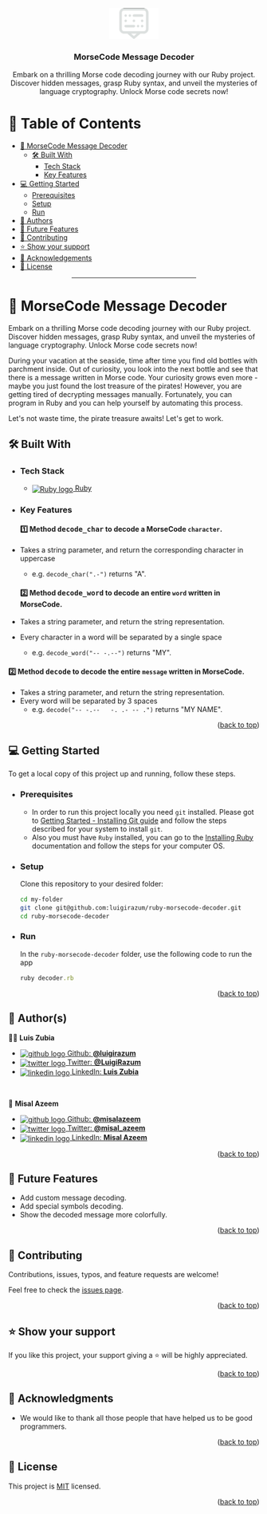 <a name="readme-top"></a>

<div align="center">

  <img src="morsecode-logo.png" alt="logo" width="100" height="auto" />
  <br/>

### MorseCode Message Decoder
Embark on a thrilling Morse code decoding journey with our Ruby project. Discover hidden messages, grasp Ruby syntax, and unveil the mysteries of language cryptography. Unlock Morse code secrets now!

</div>

# 📗 Table of Contents

- [📨 MorseCode Message Decoder](#about-project)
  - [🛠 Built With](#built-with)
    - [Tech Stack](#tech-stack)
    - [Key Features](#key-features)
- [💻 Getting Started](#getting-started)
  - [Prerequisites](#prerequisites)
  - [Setup](#setup)
  - [Run](#run)
- [👥 Authors](#authors)
- [🔭 Future Features](#future-features)
- [🤝 Contributing](#contributing)
- [⭐️ Show your support](#support)
- [🙏 Acknowledgements](#acknowledgements)
- [📝 License](#license)

<div align="center"><hr width="250px"/></div>

# 📨 MorseCode Message Decoder <a name="about-project"></a>

Embark on a thrilling Morse code decoding journey with our Ruby project. Discover hidden messages, grasp Ruby syntax, and unveil the mysteries of language cryptography. Unlock Morse code secrets now!

During your vacation at the seaside, time after time you find old bottles with parchment inside. Out of curiosity, you look into the next bottle and see that there is a message written in Morse code. Your curiosity grows even more - maybe you just found the lost treasure of the pirates! However, you are getting tired of decrypting messages manually. Fortunately, you can program in Ruby and you can help yourself by automating this process.

Let's not waste time, the pirate treasure awaits! Let's get to work.
  
## 🛠 Built With <a name="built-with"></a>

- ### Tech Stack <a name="tech-stack"></a>

  <ul>
    <li>
      <a href="https://www.ruby-lang.org/en/">
      <img align="center" width="25px" src="https://cdn.freebiesupply.com/logos/large/2x/ruby-logo-png-transparent.png" alt="Ruby logo" />
      Ruby
      </a>
    </li>
  </ul>

<!-- Features -->

- ### Key Features <a name="key-features"></a>

  #### 1️⃣ Method <kbd>decode_char</kbd> to decode a MorseCode `character`.
- Takes a string parameter, and return the corresponding character in uppercase
  - e.g. `decode_char(".-")` returns "A".

  #### 2️⃣ Method <kbd>decode_word</kbd> to decode an entire `word` written in MorseCode.
 - Takes a string parameter, and return the string representation.
 - Every character in a word will be separated by a single space
   - e.g. `decode_word("-- -.--")` returns "MY".

  #### 2️⃣ Method <kbd>decode</kbd> to decode the entire `message` written in MorseCode.
- Takes a string parameter, and return the string representation.
- Every word will be separated by 3 spaces
  - e.g. `decode("-- -.--   -. .- -- .")` returns "MY NAME".

<p align="right">(<a href="#readme-top">back to top</a>)</p>

<!-- LIVE DEMO

## 🚀 Live Demo <a name="live-demo"></a>

> Add a link to your deployed project.

- [Live Demo Link](<replace-with-your-deployment-URL>)

<p align="right">(<a href="#readme-top">back to top</a>)</p>
-->
<!-- GETTING STARTED -->

## 💻 Getting Started <a name="getting-started"></a>

To get a local copy of this project up and running, follow these steps.

- ### Prerequisites

   - In order to run this project locally you need `git` installed. Please got to [Getting Started - Installing Git guide](https://git-scm.com/book/en/v2/Getting-Started-Installing-Git) and follow the steps described for your system to install `git`.
   - Also you must have `Ruby` installed, you can go to the [Installing Ruby](https://www.ruby-lang.org/en/documentation/installation/) documentation and follow the steps for your computer OS.

- ### Setup
    Clone this repository to your desired folder:
    ```sh
    cd my-folder
    git clone git@github.com:luigirazum/ruby-morsecode-decoder.git
    cd ruby-morsecode-decoder
    ```
- ### Run
    In the `ruby-morsecode-decoder` folder, use the following code to run the app
    ```rb
    ruby decoder.rb
    ```

<p align="right">(<a href="#readme-top">back to top</a>)</p>

<!-- AUTHORS -->

## 👥 Author(s) <a name="authors"></a>

👨‍💻 **Luis Zubia**

<ul>
  <li>
      <a href="https://github.com/luigirazum">
      <img align="center" width="20px" src="https://upload.wikimedia.org/wikipedia/commons/2/24/Github_logo_svg.svg" alt="github logo" />
      Github: <b>@luigirazum</b>
      </a>
    </li>
    <li>
      <a href="https://twitter.com/LuigiRazum">
      <img align="center" width="20px" src="https://upload.wikimedia.org/wikipedia/commons/6/6f/Logo_of_Twitter.svg" alt="twitter logo" />
      Twitter: <b>@LuigiRazum</b>
      </a>
    </li>
    <li>
      <a href="https://linkedin.com/in/luiszubia">
      <img align="center" width="20px" src="https://upload.wikimedia.org/wikipedia/commons/c/ca/LinkedIn_logo_initials.png" alt="linkedin logo" />
      LinkedIn: <b>Luis Zubia</b>
      </a>
    </li>
</ul>

<br>

👤 **Misal Azeem**

<ul>
  <li>
      <a href="https://github.com/misalazeem">
      <img align="center" width="20px" src="https://upload.wikimedia.org/wikipedia/commons/2/24/Github_logo_svg.svg" alt="github logo" />
      Github: <b>@misalazeem</b>
      </a>
    </li>
    <li>
      <a href="https://twitter.com/misal_azeem">
      <img align="center" width="20px" src="https://upload.wikimedia.org/wikipedia/commons/6/6f/Logo_of_Twitter.svg" alt="twitter logo" />
      Twitter: <b>@misal_azeem</b>
      </a>
    </li>
    <li>
      <a href="https://linkedin.com/in/misal-azeem/">
      <img align="center" width="20px" src="https://upload.wikimedia.org/wikipedia/commons/c/ca/LinkedIn_logo_initials.png" alt="linkedin logo" />
      LinkedIn: <b>Misal Azeem</b>
      </a>
    </li>
</ul>

<p align="right">(<a href="#readme-top">back to top</a>)</p>

<!-- FUTURE FEATURES -->

## 🔭 Future Features <a name="future-features"></a>

- Add custom message decoding.
- Add special symbols decoding.
- Show the decoded message more colorfully.

<p align="right">(<a href="#readme-top">back to top</a>)</p>

<!-- CONTRIBUTING -->

## 🤝 Contributing <a name="contributing"></a>

Contributions, issues, typos, and feature requests are welcome!

Feel free to check the [issues page](../../issues/).

<p align="right">(<a href="#readme-top">back to top</a>)</p>

<!-- SUPPORT -->

## ⭐️ Show your support <a name="support"></a>

If you like this project, your support giving a ⭐ will be highly appreciated.

<p align="right">(<a href="#readme-top">back to top</a>)</p>

<!-- ACKNOWLEDGEMENTS -->

## 🙏 Acknowledgments <a name="acknowledgements"></a>

- We would like to thank all those people that have helped us to be good programmers.

<p align="right">(<a href="#readme-top">back to top</a>)</p>

<!-- FAQ (optional)

## ❓ FAQ <a name="faq"></a>

> Add at least 2 questions new developers would ask when they decide to use your project.

- **[Question_1]**

  - [Answer_1]

- **[Question_2]**

  - [Answer_2]

<p align="right">(<a href="#readme-top">back to top</a>)</p>
-->
<!-- LICENSE -->

## 📝 License <a name="license"></a>

This project is [MIT](./LICENSE) licensed.

<p align="right">(<a href="#readme-top">back to top</a>)</p>
